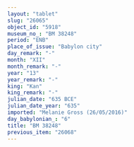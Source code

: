 ```yaml
---
layout: "tablet"
slug: "26065"
object_id: "5918"
museum_no_: "BM 38248"
period: "ENB"
place_of_issue: "Babylon city"
day_remark: "-"
month: "XII"
month_remark: "-"
year: "13"
year_remark: "-"
king: "Kan"
king_remark: "-"
julian_date: "635 BCE"
julian_date_year: "635"
imported: "Melanie Gross (26/05/2016)"
day_babylonian_: "6"
title: "BM 38248"
previous_item: "26068"
---
```

